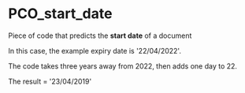 # PCO_start_date
Piece of code that predicts the **start date** of a document

In this case, the example expiry date is '22/04/2022'.

The code takes three years away from 2022, then adds one day to 22.

The result = '23/04/2019'

